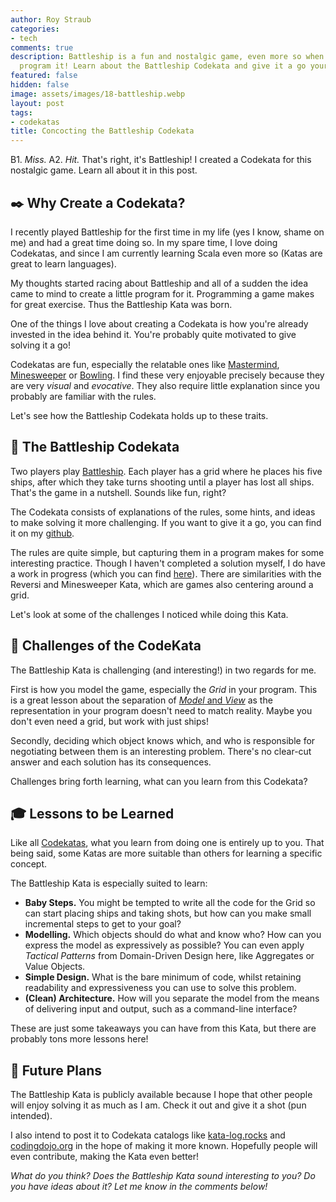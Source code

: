 ```yaml
---
author: Roy Straub
categories:
- tech
comments: true
description: Battleship is a fun and nostalgic game, even more so when you try to
  program it! Learn about the Battleship Codekata and give it a go yourself.
featured: false
hidden: false
image: assets/images/18-battleship.webp
layout: post
tags:
- codekatas
title: Concocting the Battleship Codekata
---
```


B1. _Miss._ A2. _Hit._ That's right, it's Battleship! I created a Codekata for this nostalgic game. Learn all about it in this post.

## ✒️ Why Create a Codekata?
I recently played Battleship for the first time in my life (yes I know, shame on me) and had a great time doing so. In my spare time, I love doing Codekatas, and since I am currently learning Scala even more so (Katas are great to learn languages).

My thoughts started racing about Battleship and all of a sudden the idea came to mind to create a little program for it. Programming a game makes for great exercise. Thus the Battleship Kata was born. 

One of the things I love about creating a Codekata is how you're already invested in the idea behind it. You're probably quite motivated to give solving it a go!

Codekatas are fun, especially the relatable ones like [Mastermind](https://codingdojo.org/kata/Mastermind/), [Minesweeper](https://codingdojo.org/kata/Minesweeper/) or [Bowling](https://kata-log.rocks/bowling-game-kata). I find these very enjoyable precisely because they are very _visual_ and _evocative_. They also require little explanation since you probably are familiar with the rules.

Let's see how the Battleship Codekata holds up to these traits.

## 🚢 The Battleship Codekata
Two players play [Battleship](https://en.wikipedia.org/wiki/Battleship_(game)). Each player has a grid where he places his five ships, after which they take turns shooting until a player has lost all ships. That's the game in a nutshell. Sounds like fun, right?

The Codekata consists of explanations of the rules, some hints, and ideas to make solving it more challenging. If you want to give it a go, you can find it on my [github](https://github.com/rstraub/battleship-kata).

The rules are quite simple, but capturing them in a program makes for some interesting practice. Though I haven't completed a solution myself, I do have a work in progress (which you can find [here](https://github.com/rstraub/battleship-kata-scala)). There are similarities with the Reversi and Minesweeper Kata, which are games also centering around a grid. 

Let's look at some of the challenges I noticed while doing this Kata.

## 🥵 Challenges of the CodeKata
The Battleship Kata is challenging (and interesting!) in two regards for me. 

First is how you model the game, especially the _Grid_ in your program. This is a great lesson about the separation of [_Model_ and _View_](https://martinfowler.com/eaaDev/SeparatedPresentation.html) as the representation in your program doesn't need to match reality. Maybe you don't even need a grid, but work with just ships!

Secondly, deciding which object knows which, and who is responsible for negotiating between them is an interesting problem. There's no clear-cut answer and each solution has its consequences.

Challenges bring forth learning, what can you learn from this Codekata?

## 🎓 Lessons to be Learned
Like all [Codekatas]({{site.baseurl}}/improving-with-codekatas/), what you learn from doing one is entirely up to you. That being said, some Katas are more suitable than others for learning a specific concept.

The Battleship Kata is especially suited to learn:  
* **Baby Steps.** You might be tempted to write all the code for the Grid so can start placing ships and taking shots, but how can you make small incremental steps to get to your goal?  
* **Modelling.** Which objects should do what and know who? How can you express the model as expressively as possible? You can even apply _Tactical Patterns_ from Domain-Driven Design here, like Aggregates or Value Objects.  
* **Simple Design.** What is the bare minimum of code, whilst retaining readability and expressiveness you can use to solve this problem.  
* **(Clean) Architecture.** How will you separate the model from the means of delivering input and output, such as a command-line interface? 

These are just some takeaways you can have from this Kata, but there are probably tons more lessons here!

## 🔮 Future Plans
The Battleship Kata is publicly available because I hope that other people will enjoy solving it as much as I am. Check it out and give it a shot (pun intended).

I also intend to post it to Codekata catalogs like [kata-log.rocks](https://kata-log.rocks/index.html) and [codingdojo.org](https://codingdojo.org/) in the hope of making it more known. Hopefully people will even contribute, making the Kata even better!

_What do you think? Does the Battleship Kata sound interesting to you? Do you have ideas about it? Let me know in the comments below!_